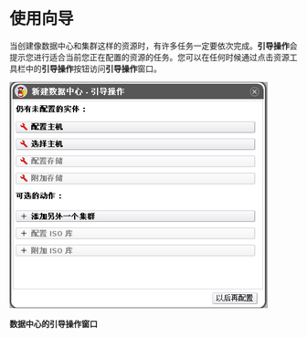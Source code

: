 # 使用向导

当创建像数据中心和集群这样的资源时，有许多任务一定要依次完成。**引导操作**会提示您进行适合当前您正在配置的资源的任务。您可以在任何时候通过点击资源工具栏中的**引导操作**按钮访问**引导操作**窗口。

![数据中心的引导操作](../images/basic-guide-me.png)

**数据中心的引导操作窗口**
